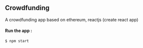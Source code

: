 ## Crowdfunding 
A crowdfunding app based on ethereum, reactjs (create react app) 

#### Run the app : 
```sh
$ npm start
```

